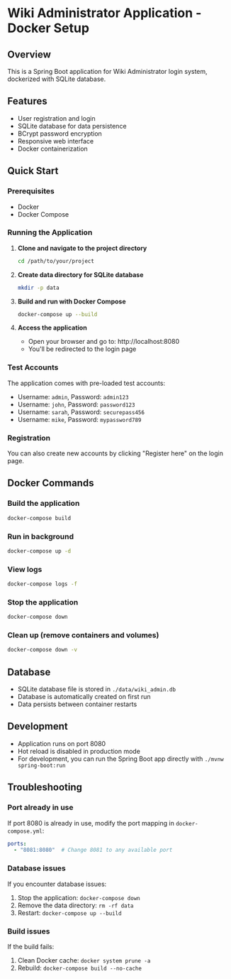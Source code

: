# Wiki Administrator Application - Docker Setup

## Overview
This is a Spring Boot application for Wiki Administrator login system, dockerized with SQLite database.

## Features
- User registration and login
- SQLite database for data persistence
- BCrypt password encryption
- Responsive web interface
- Docker containerization

## Quick Start

### Prerequisites
- Docker
- Docker Compose

### Running the Application

1. **Clone and navigate to the project directory**
   ```bash
   cd /path/to/your/project
   ```

2. **Create data directory for SQLite database**
   ```bash
   mkdir -p data
   ```

3. **Build and run with Docker Compose**
   ```bash
   docker-compose up --build
   ```

4. **Access the application**
   - Open your browser and go to: http://localhost:8080
   - You'll be redirected to the login page

### Test Accounts
The application comes with pre-loaded test accounts:
- Username: `admin`, Password: `admin123`
- Username: `john`, Password: `password123`
- Username: `sarah`, Password: `securepass456`
- Username: `mike`, Password: `mypassword789`

### Registration
You can also create new accounts by clicking "Register here" on the login page.

## Docker Commands

### Build the application
```bash
docker-compose build
```

### Run in background
```bash
docker-compose up -d
```

### View logs
```bash
docker-compose logs -f
```

### Stop the application
```bash
docker-compose down
```

### Clean up (remove containers and volumes)
```bash
docker-compose down -v
```

## Database
- SQLite database file is stored in `./data/wiki_admin.db`
- Database is automatically created on first run
- Data persists between container restarts

## Development
- Application runs on port 8080
- Hot reload is disabled in production mode
- For development, you can run the Spring Boot app directly with `./mvnw spring-boot:run`

## Troubleshooting

### Port already in use
If port 8080 is already in use, modify the port mapping in `docker-compose.yml`:
```yaml
ports:
  - "8081:8080"  # Change 8081 to any available port
```

### Database issues
If you encounter database issues:
1. Stop the application: `docker-compose down`
2. Remove the data directory: `rm -rf data`
3. Restart: `docker-compose up --build`

### Build issues
If the build fails:
1. Clean Docker cache: `docker system prune -a`
2. Rebuild: `docker-compose build --no-cache`
